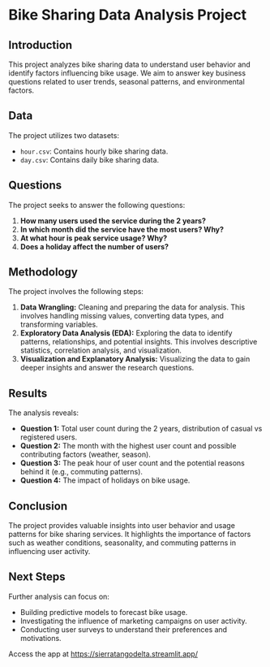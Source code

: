 # Bike Sharing Data Analysis Project

## Introduction

This project analyzes bike sharing data to understand user behavior and identify factors influencing bike usage. We aim to answer key business questions related to user trends, seasonal patterns, and environmental factors.

## Data

The project utilizes two datasets:

- `hour.csv`: Contains hourly bike sharing data.
- `day.csv`: Contains daily bike sharing data.

## Questions

The project seeks to answer the following questions:

1. **How many users used the service during the 2 years?**
2. **In which month did the service have the most users? Why?**
3. **At what hour is peak service usage? Why?**
4. **Does a holiday affect the number of users?**

## Methodology

The project involves the following steps:

1. **Data Wrangling:** Cleaning and preparing the data for analysis. This involves handling missing values, converting data types, and transforming variables.
2. **Exploratory Data Analysis (EDA):** Exploring the data to identify patterns, relationships, and potential insights. This involves descriptive statistics, correlation analysis, and visualization.
3. **Visualization and Explanatory Analysis:** Visualizing the data to gain deeper insights and answer the research questions.

## Results

The analysis reveals:

- **Question 1:** Total user count during the 2 years, distribution of casual vs registered users.
- **Question 2:** The month with the highest user count and possible contributing factors (weather, season).
- **Question 3:** The peak hour of user count and the potential reasons behind it (e.g., commuting patterns).
- **Question 4:** The impact of holidays on bike usage.

## Conclusion

The project provides valuable insights into user behavior and usage patterns for bike sharing services. It highlights the importance of factors such as weather conditions, seasonality, and commuting patterns in influencing user activity.

## Next Steps

Further analysis can focus on:

- Building predictive models to forecast bike usage.
- Investigating the influence of marketing campaigns on user activity.
- Conducting user surveys to understand their preferences and motivations.

Access the app at https://sierratangodelta.streamlit.app/
